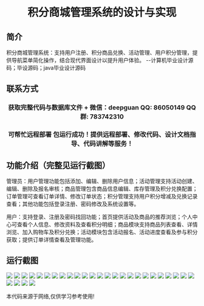 <p><h1 align="center">积分商城管理系统的设计与实现</h1></p>

## 简介
积分商城管理系统：支持用户注册、积分商品兑换、活动管理、用户积分管理，提供导航菜单简化操作，结合现代界面设计以提升用户体验。    --计算机毕业设计源码；毕设源码；java毕业设计源码


## 联系方式
<p><h3 align="center">获取完整代码与数据库文件 + 微信：deepguan QQ: 86050149 QQ群: 783742310</h3></p>
<p><h3 align="center">可帮忙远程部署 包运行成功！提供远程部署、修改代码、设计文档指导、代码讲解等服务！</h3></p>

## 功能介绍（完整见运行截图）
管理员：用户管理功能包括添加、编辑、删除用户信息；活动管理支持活动创建、编辑、删除及报名审核；商品管理包含商品信息编辑、库存管理及积分兑换配置；订单管理可查看订单详情、修改订单状态；积分管理支持用户积分增减及兑换记录查看；其他功能包括登录注册、密码修改及系统设置等。

用户：支持登录、注册及密码找回功能；首页提供活动及商品的推荐浏览；个人中心可查看个人信息、修改资料及查看积分明细；商品模块支持商品列表查看、详情浏览、加入购物车及积分兑换；活动模块包含活动报名、活动进度查看及参与积分获取；提供订单详情查看及管理功能。


## 运行截图
![](https://bs-1329754181.cos.ap-shanghai.myqcloud.com/ssm/IntegralMallManagementSystem/img/001.jpg)
![](https://bs-1329754181.cos.ap-shanghai.myqcloud.com/ssm/IntegralMallManagementSystem/img/002.jpg)
![](https://bs-1329754181.cos.ap-shanghai.myqcloud.com/ssm/IntegralMallManagementSystem/img/003.jpg)
![](https://bs-1329754181.cos.ap-shanghai.myqcloud.com/ssm/IntegralMallManagementSystem/img/004.jpg)
![](https://bs-1329754181.cos.ap-shanghai.myqcloud.com/ssm/IntegralMallManagementSystem/img/005.jpg)
![](https://bs-1329754181.cos.ap-shanghai.myqcloud.com/ssm/IntegralMallManagementSystem/img/006.jpg)
![](https://bs-1329754181.cos.ap-shanghai.myqcloud.com/ssm/IntegralMallManagementSystem/img/007.jpg)
![](https://bs-1329754181.cos.ap-shanghai.myqcloud.com/ssm/IntegralMallManagementSystem/img/008.jpg)
![](https://bs-1329754181.cos.ap-shanghai.myqcloud.com/ssm/IntegralMallManagementSystem/img/009.jpg)
![](https://bs-1329754181.cos.ap-shanghai.myqcloud.com/ssm/IntegralMallManagementSystem/img/010.jpg)
![](https://bs-1329754181.cos.ap-shanghai.myqcloud.com/ssm/IntegralMallManagementSystem/img/011.jpg)
![](https://bs-1329754181.cos.ap-shanghai.myqcloud.com/ssm/IntegralMallManagementSystem/img/012.jpg)
![](https://bs-1329754181.cos.ap-shanghai.myqcloud.com/ssm/IntegralMallManagementSystem/img/013.jpg)
![](https://bs-1329754181.cos.ap-shanghai.myqcloud.com/ssm/IntegralMallManagementSystem/img/014.jpg)
![](https://bs-1329754181.cos.ap-shanghai.myqcloud.com/ssm/IntegralMallManagementSystem/img/015.jpg)
![](https://bs-1329754181.cos.ap-shanghai.myqcloud.com/ssm/IntegralMallManagementSystem/img/016.jpg)
![](https://bs-1329754181.cos.ap-shanghai.myqcloud.com/ssm/IntegralMallManagementSystem/img/017.jpg)
![](https://bs-1329754181.cos.ap-shanghai.myqcloud.com/ssm/IntegralMallManagementSystem/img/018.jpg)
![](https://bs-1329754181.cos.ap-shanghai.myqcloud.com/ssm/IntegralMallManagementSystem/img/019.jpg)
![](https://bs-1329754181.cos.ap-shanghai.myqcloud.com/ssm/IntegralMallManagementSystem/img/020.jpg)
![](https://bs-1329754181.cos.ap-shanghai.myqcloud.com/ssm/IntegralMallManagementSystem/img/021.jpg)
![](https://bs-1329754181.cos.ap-shanghai.myqcloud.com/ssm/IntegralMallManagementSystem/img/022.jpg)
![](https://bs-1329754181.cos.ap-shanghai.myqcloud.com/ssm/IntegralMallManagementSystem/img/023.jpg)
![](https://bs-1329754181.cos.ap-shanghai.myqcloud.com/ssm/IntegralMallManagementSystem/img/024.jpg)
![](https://bs-1329754181.cos.ap-shanghai.myqcloud.com/ssm/IntegralMallManagementSystem/img/025.jpg)
![](https://bs-1329754181.cos.ap-shanghai.myqcloud.com/ssm/IntegralMallManagementSystem/img/026.jpg)
![](https://bs-1329754181.cos.ap-shanghai.myqcloud.com/ssm/IntegralMallManagementSystem/img/027.jpg)
![](https://bs-1329754181.cos.ap-shanghai.myqcloud.com/ssm/IntegralMallManagementSystem/img/028.jpg)
![](https://bs-1329754181.cos.ap-shanghai.myqcloud.com/ssm/IntegralMallManagementSystem/img/029.jpg)

<p>本代码来源于网络,仅供学习参考使用!</p>
